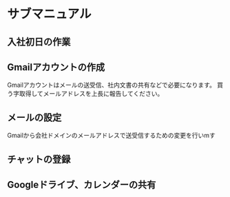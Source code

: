 # サブマニュアル
## 入社初日の作業
## Gmailアカウントの作成
Gmailアカウントはメールの送受信、社内文書の共有などで必要になります。
買う字取得してメールアドレスを上長に報告してください。
## メールの設定
Gmailから会社ドメインのメールアドレスで送受信するための変更を行いmす
## チャットの登録
## Googleドライブ、カレンダーの共有
